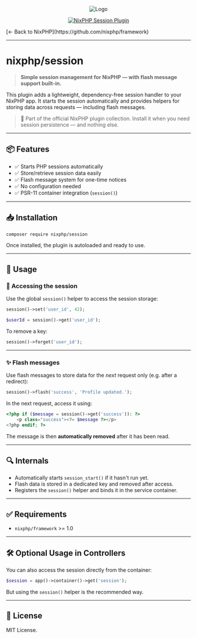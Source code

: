 <div style="text-align: center;">

![Logo](https://nixphp.github.io/docs/assets/nixphp-logo-small-square.png)

[![NixPHP Session Plugin](https://github.com/nixphp/session/actions/workflows/php.yml/badge.svg)](https://github.com/nixphp/session/actions/workflows/php.yml)

</div>
[← Back to NixPHP](https://github.com/nixphp/framework)

---

# nixphp/session

> **Simple session management for NixPHP — with flash message support built-in.**

This plugin adds a lightweight, dependency-free session handler to your NixPHP app.
It starts the session automatically and provides helpers for storing data across requests — including flash messages.

> 🧩 Part of the official NixPHP plugin collection.
> Install it when you need session persistence — and nothing else.

---

## 📦 Features

* ✅ Starts PHP sessions automatically
* ✅ Store/retrieve session data easily
* ✅ Flash message system for one-time notices
* ✅ No configuration needed
* ✅ PSR-11 container integration (`session()`)

---

## 📥 Installation

```bash
composer require nixphp/session
```

Once installed, the plugin is autoloaded and ready to use.

---

## 🚀 Usage

### 📌 Accessing the session

Use the global `session()` helper to access the session storage:

```php
session()->set('user_id', 42);

$userId = session()->get('user_id');
```

To remove a key:

```php
session()->forget('user_id');
```

---

### ✨ Flash messages

Use flash messages to store data for the *next* request only (e.g. after a redirect):

```php
session()->flash('success', 'Profile updated.');
```

In the next request, access it using:

```php
<?php if ($message = session()->get('success')): ?>
    <p class="success"><?= $message ?></p>
<?php endif; ?>
```

The message is then **automatically removed** after it has been read.

---

## 🔍 Internals

* Automatically starts `session_start()` if it hasn't run yet.
* Flash data is stored in a dedicated key and removed after access.
* Registers the `session()` helper and binds it in the service container.

---

## ✅ Requirements

* `nixphp/framework` >= 1.0

---

## 🛠 Optional Usage in Controllers

You can also access the session directly from the container:

```php
$session = app()->container()->get('session');
```

But using the `session()` helper is the recommended way.

---

## 📄 License

MIT License.